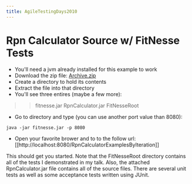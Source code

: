 ```yaml
---
title: AgileTestingDays2010
---
```

# Rpn Calculator Source w/ FitNesse Tests

* You'll need a jvm already installed for this example to work
* Download the zip file: [Archive.zip](http://schuchert.wikispaces.com/file/view/Archive.zip)
* Create a directory to hold its contents
* Extract the file into that directory
* You'll see three entires (maybe a few more):
>> fitnesse.jar
>> RpnCalculator.jar
>> FitNesseRoot
* Go to directory and type (you can use another port value than 8080):
```
java -jar fitnesse.jar -p 8080
```
* Open your favorite brower and to to the follow url: [[http://localhost:8080/RpnCalculatorExamplesByIteration]]

This should get you started. Note that the FitNesseRoot directory contains all of the tests I demonstrated in my talk. Also, the attached RpnCalculator.jar file contains all of the source files. There are several unit tests as well as some acceptance tests written using JUnit.